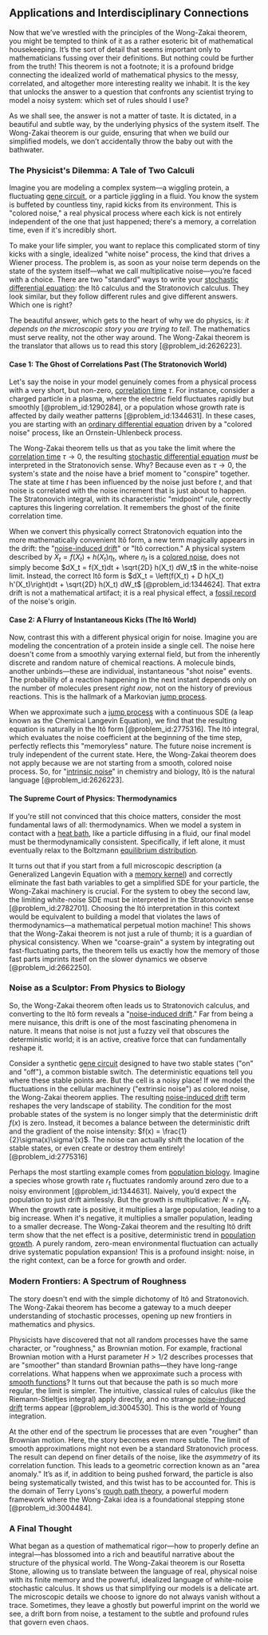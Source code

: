 ## Applications and Interdisciplinary Connections

Now that we’ve wrestled with the principles of the Wong-Zakai theorem, you might be tempted to think of it as a rather esoteric bit of mathematical housekeeping. It’s the sort of detail that seems important only to mathematicians fussing over their definitions. But nothing could be further from the truth! This theorem is not a footnote; it is a profound bridge connecting the idealized world of mathematical physics to the messy, correlated, and altogether more interesting reality we inhabit. It is the key that unlocks the answer to a question that confronts any scientist trying to model a noisy system: which set of rules should I use?

As we shall see, the answer is not a matter of taste. It is dictated, in a beautiful and subtle way, by the underlying physics of the system itself. The Wong-Zakai theorem is our guide, ensuring that when we build our simplified models, we don’t accidentally throw the baby out with the bathwater.

### The Physicist's Dilemma: A Tale of Two Calculi

Imagine you are modeling a complex system—a wiggling protein, a fluctuating [gene circuit](@article_id:262542), or a particle jiggling in a fluid. You know the system is buffeted by countless tiny, rapid kicks from its environment. This is "colored noise," a real physical process where each kick is not entirely independent of the one that just happened; there's a memory, a correlation time, even if it's incredibly short.

To make your life simpler, you want to replace this complicated storm of tiny kicks with a single, idealized "white noise" process, the kind that drives a Wiener process. The problem is, as soon as your noise term depends on the state of the system itself—what we call multiplicative noise—you’re faced with a choice. There are two "standard" ways to write your [stochastic differential equation](@article_id:139885): the Itô calculus and the Stratonovich calculus. They look similar, but they follow different rules and give different answers. Which one is right?

The beautiful answer, which gets to the heart of why we do physics, is: *it depends on the microscopic story you are trying to tell*. The mathematics must serve reality, not the other way around. The Wong-Zakai theorem is the translator that allows us to read this story [@problem_id:2626223].

#### Case 1: The Ghost of Correlations Past (The Stratonovich World)

Let's say the noise in your model genuinely comes from a physical process with a very short, but non-zero, [correlation time](@article_id:176204) $\tau$. For instance, consider a charged particle in a plasma, where the electric field fluctuates rapidly but smoothly [@problem_id:1290284], or a population whose growth rate is affected by daily weather patterns [@problem_id:1344631]. In these cases, you are starting with an [ordinary differential equation](@article_id:168127) driven by a "colored noise" process, like an Ornstein-Uhlenbeck process.

The Wong-Zakai theorem tells us that as you take the limit where the [correlation time](@article_id:176204) $\tau \to 0$, the resulting [stochastic differential equation](@article_id:139885) *must* be interpreted in the Stratonovich sense. Why? Because even as $\tau \to 0$, the system's state and the noise have a brief moment to "conspire" together. The state at time $t$ has been influenced by the noise just before $t$, and that noise is correlated with the noise increment that is just about to happen. The Stratonovich integral, with its characteristic "midpoint" rule, correctly captures this lingering correlation. It remembers the ghost of the finite correlation time.

When we convert this physically correct Stratonovich equation into the more mathematically convenient Itô form, a new term magically appears in the drift: the "[noise-induced drift](@article_id:267480)" or "Itô correction." A physical system described by $\dot{X}_t = f(X_t) + h(X_t) \eta_t$, where $\eta_t$ is a [colored noise](@article_id:264940), does not simply become $dX_t = f(X_t)dt + \sqrt{2D} h(X_t) dW_t$ in the white-noise limit. Instead, the correct Itô form is $dX_t = \left(f(X_t) + D h(X_t) h'(X_t)\right)dt + \sqrt{2D} h(X_t) dW_t$ [@problem_id:1344624]. That extra drift is not a mathematical artifact; it is a real physical effect, a [fossil record](@article_id:136199) of the noise's origin.

#### Case 2: A Flurry of Instantaneous Kicks (The Itô World)

Now, contrast this with a different physical origin for noise. Imagine you are modeling the concentration of a protein inside a single cell. The noise here doesn't come from a smoothly varying external field, but from the inherently discrete and random nature of chemical reactions. A molecule binds, another unbinds—these are individual, instantaneous "shot noise" events. The probability of a reaction happening in the next instant depends only on the number of molecules present *right now*, not on the history of previous reactions. This is the hallmark of a Markovian [jump process](@article_id:200979).

When we approximate such a [jump process](@article_id:200979) with a continuous SDE (a leap known as the Chemical Langevin Equation), we find that the resulting equation is naturally in the Itô form [@problem_id:2775316]. The Itô integral, which evaluates the noise coefficient at the beginning of the time step, perfectly reflects this "memoryless" nature. The future noise increment is truly independent of the current state. Here, the Wong-Zakai theorem does not apply because we are not starting from a smooth, colored noise process. So, for "[intrinsic noise](@article_id:260703)" in chemistry and biology, Itô is the natural language [@problem_id:2626223].

#### The Supreme Court of Physics: Thermodynamics

If you're still not convinced that this choice matters, consider the most fundamental laws of all: thermodynamics. When we model a system in contact with a [heat bath](@article_id:136546), like a particle diffusing in a fluid, our final model must be thermodynamically consistent. Specifically, if left alone, it must eventually relax to the Boltzmann [equilibrium distribution](@article_id:263449).

It turns out that if you start from a full microscopic description (a Generalized Langevin Equation with a [memory kernel](@article_id:154595)) and correctly eliminate the fast bath variables to get a simplified SDE for your particle, the Wong-Zakai machinery is crucial. For the system to obey the second law, the limiting white-noise SDE must be interpreted in the Stratonovich sense [@problem_id:2782701]. Choosing the Itô interpretation in this context would be equivalent to building a model that violates the laws of thermodynamics—a mathematical perpetual motion machine! This shows that the Wong-Zakai theorem is not just a rule of thumb; it is a guardian of physical consistency. When we "coarse-grain" a system by integrating out fast-fluctuating parts, the theorem tells us exactly how the memory of those fast parts imprints itself on the slower dynamics we observe [@problem_id:2662250].

### Noise as a Sculptor: From Physics to Biology

So, the Wong-Zakai theorem often leads us to Stratonovich calculus, and converting to the Itô form reveals a "[noise-induced drift](@article_id:267480)." Far from being a mere nuisance, this drift is one of the most fascinating phenomena in nature. It means that noise is not just a fuzzy veil that obscures the deterministic world; it is an active, creative force that can fundamentally reshape it.

Consider a synthetic [gene circuit](@article_id:262542) designed to have two stable states ("on" and "off"), a common bistable switch. The deterministic equations tell you where these stable points are. But the cell is a noisy place! If we model the fluctuations in the cellular machinery ("extrinsic noise") as colored noise, the Wong-Zakai theorem applies. The resulting [noise-induced drift](@article_id:267480) term reshapes the very landscape of stability. The condition for the most probable states of the system is no longer simply that the deterministic drift $f(x)$ is zero. Instead, it becomes a balance between the deterministic drift and the gradient of the noise intensity: $f(x) = \frac{1}{2}\sigma(x)\sigma'(x)$. The noise can actually shift the location of the stable states, or even create or destroy them entirely! [@problem_id:2775316]

Perhaps the most startling example comes from [population biology](@article_id:153169). Imagine a species whose growth rate $r_t$ fluctuates randomly around zero due to a noisy environment [@problem_id:1344631]. Naively, you’d expect the population to just drift aimlessly. But the growth is multiplicative: $\dot{N} = r_t N_t$. When the growth rate is positive, it multiplies a large population, leading to a big increase. When it's negative, it multiplies a smaller population, leading to a smaller decrease. The Wong-Zakai theorem and the resulting Itô drift term show that the net effect is a positive, deterministic trend in [population growth](@article_id:138617). A purely random, zero-mean environmental fluctuation can actually drive systematic population expansion! This is a profound insight: noise, in the right context, can be a force for growth and order.

### Modern Frontiers: A Spectrum of Roughness

The story doesn't end with the simple dichotomy of Itô and Stratonovich. The Wong-Zakai theorem has become a gateway to a much deeper understanding of stochastic processes, opening up new frontiers in mathematics and physics.

Physicists have discovered that not all random processes have the same character, or "roughness," as Brownian motion. For example, fractional Brownian motion with a Hurst parameter $H > 1/2$ describes processes that are "smoother" than standard Brownian paths—they have long-range correlations. What happens when we approximate such a process with [smooth functions](@article_id:138448)? It turns out that because the path is so much more regular, the limit is simpler. The intuitive, classical rules of calculus (like the Riemann-Stieltjes integral) apply directly, and no strange [noise-induced drift](@article_id:267480) terms appear [@problem_id:3004530]. This is the world of Young integration.

At the other end of the spectrum lie processes that are even "rougher" than Brownian motion. Here, the story becomes even more subtle. The limit of smooth approximations might not even be a standard Stratonovich process. The result can depend on finer details of the noise, like the *asymmetry* of its correlation function. This leads to a geometric correction known as an "area anomaly." It’s as if, in addition to being pushed forward, the particle is also being systematically twisted, and this twist has to be accounted for. This is the domain of Terry Lyons's [rough path theory](@article_id:195865), a powerful modern framework where the Wong-Zakai idea is a foundational stepping stone [@problem_id:3004484].

### A Final Thought

What began as a question of mathematical rigor—how to properly define an integral—has blossomed into a rich and beautiful narrative about the structure of the physical world. The Wong-Zakai theorem is our Rosetta Stone, allowing us to translate between the language of real, physical noise with its finite memory and the powerful, idealized language of white-noise stochastic calculus. It shows us that simplifying our models is a delicate art. The microscopic details we choose to ignore do not always vanish without a trace. Sometimes, they leave a ghostly but powerful imprint on the world we see, a drift born from noise, a testament to the subtle and profound rules that govern even chaos.